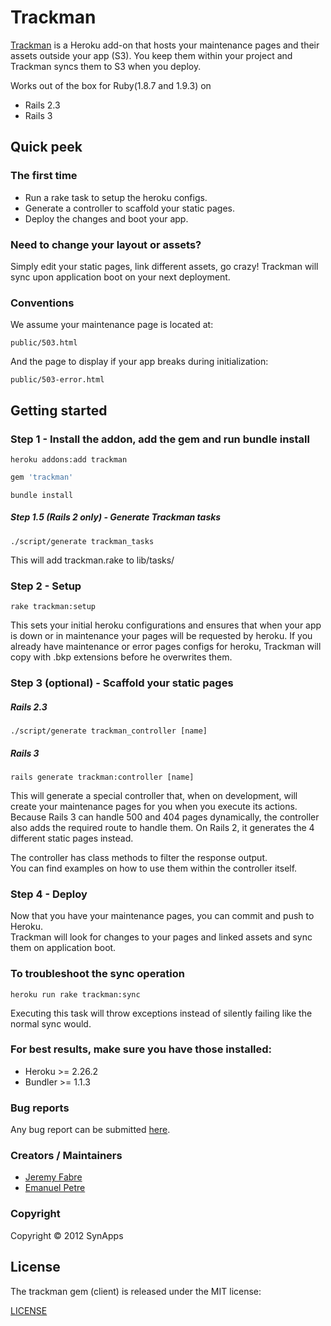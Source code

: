# Trackman
[Trackman](http://www.trackman-addon.com) is a Heroku add-on that hosts your maintenance pages and their assets outside your app (S3).
You keep them within your project and Trackman syncs them to S3 when you deploy. 

Works out of the box for Ruby(1.8.7 and 1.9.3) on 
* Rails 2.3
* Rails 3


## Quick peek  
### The first time
* Run a rake task to setup the heroku configs.
* Generate a controller to scaffold your static pages.
* Deploy the changes and boot your app.

### Need to change your layout or assets?
Simply edit your static pages, link different assets, go crazy!
Trackman will sync upon application boot on your next deployment.

### Conventions
We assume your maintenance page is located at:

```console
public/503.html
```

And the page to display if your app breaks during initialization:

```console
public/503-error.html
```

## Getting started
### Step 1 - Install the addon, add the gem and run bundle install


```console
heroku addons:add trackman
```


```ruby
gem 'trackman'
```


```console
bundle install
```

##### Step 1.5 (Rails 2 only) - Generate Trackman tasks 

```console
./script/generate trackman_tasks
```


This will add trackman.rake to lib/tasks/ 

### Step 2 - Setup


```console
rake trackman:setup
```


This sets your initial heroku configurations and ensures that when your app is down or in maintenance your pages will be requested by heroku.
If you already have maintenance or error pages configs for heroku, Trackman will copy with .bkp extensions before he overwrites them.  

### Step 3 (optional) - Scaffold your static pages

##### Rails 2.3

```console
./script/generate trackman_controller [name]  
```

##### Rails 3


```console
rails generate trackman:controller [name]
```

This will generate a special controller that, when on development, will create your maintenance pages for you when you execute its actions.
Because Rails 3 can handle 500 and 404 pages dynamically, the controller also adds the required route to handle them.
On Rails 2, it generates the 4 different static pages instead.

The controller has class methods to filter the response output.  
You can find examples on how to use them within the controller itself.

### Step 4 -  Deploy
Now that you have your maintenance pages, you can commit and push to Heroku.  
Trackman will look for changes to your pages and linked assets and sync them on application boot.

### To troubleshoot the sync operation

```console
heroku run rake trackman:sync
```


Executing this task will throw exceptions instead of silently failing like the normal sync would.

### For best results, make sure you have those installed:
* Heroku >= 2.26.2
* Bundler >= 1.1.3

### Bug reports

Any bug report can be submitted [here](https://github.com/SynApps/trackman/issues).


### Creators / Maintainers

* [Jeremy Fabre](https://github.com/jfabre)
* [Emanuel Petre](https://github.com/epetre)

### Copyright

Copyright © 2012 SynApps

## License

  The trackman gem (client) is released under the MIT license:

  [LICENSE](https://github.com/jfabre/trackman/blob/master/LICENSE)

